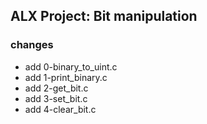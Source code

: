 ## ALX Project: Bit manipulation


### changes

- add 0-binary_to_uint.c
- add 1-print_binary.c
- add 2-get_bit.c 
- add 3-set_bit.c
- add 4-clear_bit.c
                                                                         
